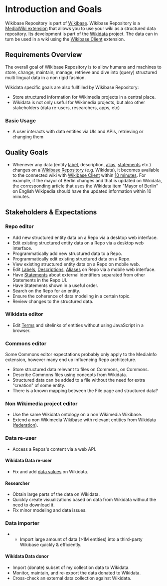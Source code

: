 # Introduction and Goals

Wikibase Repository is part of [Wikibase](../../Introduction_and_Goals.md). Wikibase Repository is a [MediaWiki extension](../../Glossary.md#mediawiki-extension) that allows you to use your wiki as a structured data repository. Its development is part of the [Wikidata](../../Glossary.md#wikidata) project. The data can in turn be used in a wiki using the [Wikibase Client](../WikibaseClient/01-Introduction_and_Goals.md) extension.

## Requirements Overview

The overall goal of Wikibase Repository is to allow humans and machines to store, change, maintain, manage, retrieve and dive into (query) structured multi lingual data in a non rigid fashion.

Wikidata specific goals are also fullfilled by Wikibase Repository:

- Store structured information for Wikimedia projects in a central place.
- Wikidata is not only useful for Wikimedia projects, but also other stakeholders (data re-users, researchers, apps, etc)

### Basic Usage

- A user interacts with data entities via UIs and APIs, retrieving or changing them

## Quality Goals

- Whenever any data (entity [label](../../Glossary.md#label), description, [alias](../../Glossary.md#alias), [statements](../../Glossary.md#statement) etc.) changes on a [Wikibase Repository](../../Glossary.md#wikibase-repository) (e.g. Wikidata), it becomes available to the connected wiki with [Wikibase Client](../../Glossary.md#wikibase-client) within [10 minutes](https://gerrit.wikimedia.org/r/plugins/gitiles/operations/puppet/+/e3423c8627067a8de8352b9b7f3c59870d9b47c5/modules/icinga/manifests/monitor/wikidata.pp#10).
  For example, if the mayor of Berlin changes and that is updated on Wikidata, the corresponding article that uses the Wikidata item "Mayor of Berlin" on English Wikipedia should have the updated information within 10 minutes.

## Stakeholders & Expectations

### Repo editor

- Add new structured entity data on a Repo via a desktop web interface.
- Edit existing structured entity data on a Repo via a desktop web interface.
- Programmatically add new structured data to a Repo.
- Programmatically edit existing structured data on a Repo.
- View existing structured entity data on a Repo on mobile web.
- Edit [Labels](../../Glossary.md#label), [Descriptions](../../Glossary.md#description), [Aliases](../../Glossary.md#alias) on Repo via a mobile web interface.
- Have [Statements](../../Glossary.md#statement) about external identifiers separated from other Statements in the Repo UI.
- Have Statements shown in a useful order.
- Search on the Repo for an entity.
- Ensure the coherence of data modeling in a certain topic.
- Review changes to the structured data.

### Wikidata editor

- Edit [Terms](../../Glossary.md#term) and sitelinks of entities without using JavaScript in a browser.

### Commons editor

Some Commons editor expectations probably only apply to the MediaInfo extension, however many end up influencing Repo architecture.

- Store structured data relevant to files on Commons, on Commons.
- Describe Commons files using concepts from Wikidata.
- Structured data can be added to a file without the need for extra "creation" of some entity.
- There is a known mapping between the File page and structured data?

### Non Wikimedia project editor

- Use the same Wikidata ontology on a non Wikimedia Wikibase.
- Extend a non Wikimedia Wikibase with relevant entities from Wikidata ([federation](../../Glossary.md#federated-properties)).

### Data re-user

- Access a Repos's content via a web API.

#### Wikidata Data re-user

- Fix and add [data values](../../Glossary.md#datavalue) on Wikidata.

#### Researcher

- Obtain large parts of the data on Wikidata.
- Quickly create visualizations based on data from Wikidata without the need to download it.
- Fix minor modeling and data issues.

### Data importer

- - Import large amount of data (>1M entities) into a third-party Wikibase quickly & efficiently.

#### Wikidata Data donor

- Import (donate) subset of my collection data to Wikidata.
- Monitor, maintain, and re-export the data donated to Wikidata.
- Cross-check an external data collection against Wikidata.
